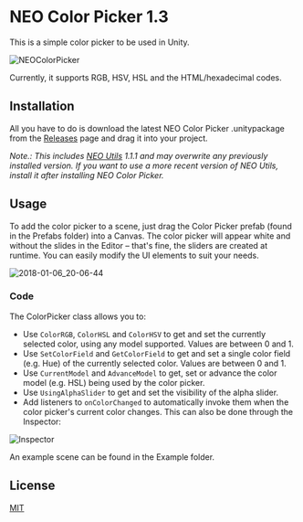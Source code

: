 ﻿# NEO Color Picker 1.3
This is a simple color picker to be used in Unity.

![NEOColorPicker](https://user-images.githubusercontent.com/6721656/34644375-a5a6964c-f31c-11e7-880c-21e592988ce6.png)

Currently, it supports RGB, HSV, HSL and the HTML/hexadecimal codes.

## Installation
All you have to do is download the latest NEO Color Picker .unitypackage from the [Releases](https://github.com/NelsonWilliam/NEOColorPicker/releases/) page and drag it into your project.

*Note.: This includes [NEO Utils](https://github.com/NelsonWilliam/NEOUtils/) 1.1.1 and may overwrite any previously installed version. If you want to use a more recent version of NEO Utils, install it after installing NEO Color Picker.*

## Usage
To add the color picker to a scene, just drag the Color Picker prefab (found in the Prefabs folder) into a Canvas. The color picker will appear white and without the slides in the Editor – that's fine, the sliders are created at runtime. You can easily modify the UI elements to suit your needs.

![2018-01-06_20-06-44](https://user-images.githubusercontent.com/6721656/34644408-260e4de8-f31d-11e7-843d-570d53ca9f89.png)

### Code

The ColorPicker class allows you to:

* Use ``ColorRGB``, ``ColorHSL`` and ``ColorHSV`` to get and set the currently selected color, using any model supported. Values are between 0 and 1.
* Use ``SetColorField`` and ``GetColorField`` to get and set a single color field (e.g. Hue) of the currently selected color. Values are between 0 and 1.
* Use ``CurrentModel`` and ``AdvanceModel`` to get, set or advance the color model (e.g. HSL) being used by the color picker.
* Use ``UsingAlphaSlider`` to get and set the visibility of the alpha slider.
* Add listeners to `onColorChanged` to automatically invoke them when the color picker's current color changes. This can also be done through the Inspector:

![Inspector](https://user-images.githubusercontent.com/6721656/34712037-9bcbf200-f508-11e7-8dbd-057d1cb79fd2.png)

An example scene can be found in the Example folder.

## License
[MIT](/LICENSE.md)
